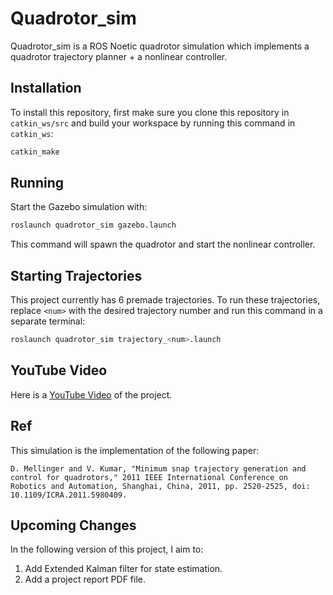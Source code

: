 # Quadrotor_sim

Quadrotor_sim is a ROS Noetic quadrotor simulation which implements a quadrotor trajectory planner + a nonlinear controller.

## Installation

To install this repository, first make sure you clone this repository in `catkin_ws/src` and build your workspace by running this command in `catkin_ws`:

```bash
catkin_make
```

## Running

Start the Gazebo simulation with:

```bash
roslaunch quadrotor_sim gazebo.launch
```

This command will spawn the quadrotor and start the nonlinear controller.

## Starting Trajectories

This project currently has 6 premade trajectories. To run these trajectories, replace `<num>` with the desired trajectory number and run this command in a separate terminal:

```bash
roslaunch quadrotor_sim trajectory_<num>.launch
```

## YouTube Video

Here is a [YouTube Video](https://www.youtube.com/watch?v=H3kuU0CeNwU) of the project.

## Ref

This simulation is the implementation of the following paper:

```
D. Mellinger and V. Kumar, "Minimum snap trajectory generation and control for quadrotors," 2011 IEEE International Conference on Robotics and Automation, Shanghai, China, 2011, pp. 2520-2525, doi: 10.1109/ICRA.2011.5980409.
```

## Upcoming Changes

In the following version of this project, I aim to:

1. Add Extended Kalman filter for state estimation.
2. Add a project report PDF file.
